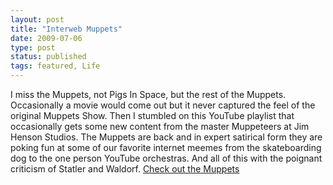 ```yaml
---
layout: post
title: "Interweb Muppets"
date: 2009-07-06
type: post
status: published
tags: featured, Life
---
```



I miss the Muppets, not Pigs In Space, but the rest of the Muppets. Occasionally a movie would come out but it never captured the feel of the original Muppets Show. Then I stumbled on this YouTube playlist that occasionally gets some new content from the master Muppeteers at Jim Henson Studios. The Muppets are back and in expert satirical form they are poking fun at some of our favorite internet meemes from the skateboarding dog to the one person YouTube orchestras. And all of this with the poignant criticism of Statler and Waldorf. [Check out the Muppets](http://www.youtube.com/view_play_list?p=6289F95CD6B8F803)
